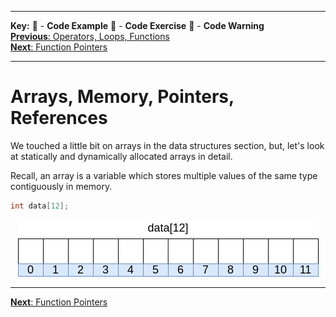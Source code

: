 
---
**Key:** 
:large_orange_diamond: - **Code Example** 
:large_blue_diamond: - **Code Exercise** 
:red_circle: - **Code Warning**  
[**Previous**: Operators, Loops, Functions](https://github.com/ackirby88/CS107/blob/master/C-Basics/C-4-OpsLoopsFunctions.md)  
[**Next**: Function Pointers](https://github.com/ackirby88/CS107/blob/master/C-Basics/C-6-FunctionPointers.md)

---
# Arrays, Memory, Pointers, References
We touched a little bit on arrays in the data structures section, but, let's look at statically and dynamically allocated arrays in detail.  

Recall, an array is a variable which stores multiple values of the same type contiguously in memory.
```C
int data[12];
```
<p align="center">
  <img src="array.png">
</p>


---
[**Next**: Function Pointers](https://github.com/ackirby88/CS107/blob/master/C-Basics/C-6-FunctionPointers.md)
